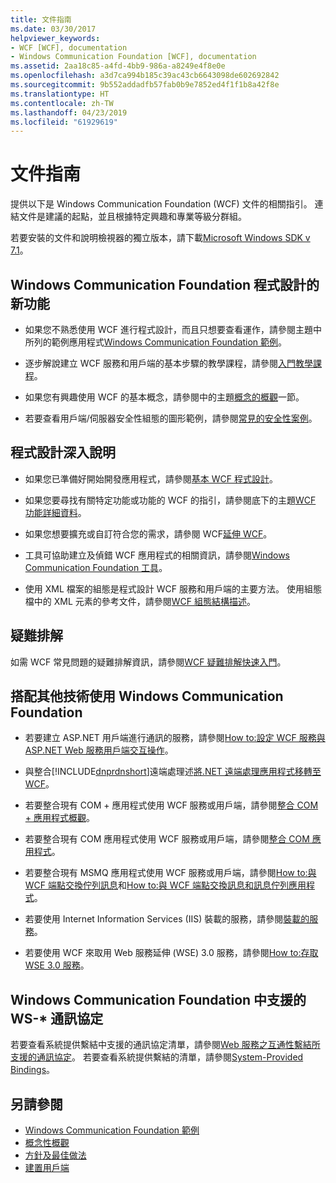 ```yaml
---
title: 文件指南
ms.date: 03/30/2017
helpviewer_keywords:
- WCF [WCF], documentation
- Windows Communication Foundation [WCF], documentation
ms.assetid: 2aa18c85-a4fd-4bb9-986a-a8249e4f8e0e
ms.openlocfilehash: a3d7ca994b185c39ac43cb6643098de602692842
ms.sourcegitcommit: 9b552addadfb57fab0b9e7852ed4f1f1b8a42f8e
ms.translationtype: HT
ms.contentlocale: zh-TW
ms.lasthandoff: 04/23/2019
ms.locfileid: "61929619"
---
```

# <a name="guide-to-the-documentation"></a>文件指南
提供以下是 Windows Communication Foundation (WCF) 文件的相關指引。 連結文件是建議的起點，並且根據特定興趣和專業等級分群組。  
  
 若要安裝的文件和說明檢視器的獨立版本，請下載[Microsoft Windows SDK v 7.1](https://go.microsoft.com/fwlink/?LinkID=194146&clcid=0x409)。  
  
## <a name="new-to-windows-communication-foundation-programming"></a>Windows Communication Foundation 程式設計的新功能  
  
- 如果您不熟悉使用 WCF 進行程式設計，而且只想要查看運作，請參閱主題中所列的範例應用程式[Windows Communication Foundation 範例](../../../docs/framework/wcf/samples/index.md)。  
  
- 逐步解說建立 WCF 服務和用戶端的基本步驟的教學課程，請參閱[入門教學課程](../../../docs/framework/wcf/getting-started-tutorial.md)。  
  
- 如果您有興趣使用 WCF 的基本概念，請參閱中的主題[概念的概觀](../../../docs/framework/wcf/conceptual-overview.md)一節。  
  
- 若要查看用戶端/伺服器安全性組態的圖形範例，請參閱[常見的安全性案例](../../../docs/framework/wcf/feature-details/common-security-scenarios.md)。  
  
## <a name="programming-in-depth"></a>程式設計深入說明  
  
- 如果您已準備好開始開發應用程式，請參閱[基本 WCF 程式設計](../../../docs/framework/wcf/basic-wcf-programming.md)。  
  
- 如果您要尋找有關特定功能或功能的 WCF 的指引，請參閱底下的主題[WCF 功能詳細資料](../../../docs/framework/wcf/feature-details/index.md)。  
  
- 如果您想要擴充或自訂符合您的需求，請參閱 WCF[延伸 WCF](../../../docs/framework/wcf/extending/index.md)。  
  
- 工具可協助建立及偵錯 WCF 應用程式的相關資訊，請參閱[Windows Communication Foundation 工具](../../../docs/framework/wcf/tools.md)。  
  
- 使用 XML 檔案的組態是程式設計 WCF 服務和用戶端的主要方法。 使用組態檔中的 XML 元素的參考文件，請參閱[WCF 組態結構描述](../../../docs/framework/configure-apps/file-schema/wcf/index.md)。  
  
## <a name="troubleshooting"></a>疑難排解  
 如需 WCF 常見問題的疑難排解資訊，請參閱[WCF 疑難排解快速入門](../../../docs/framework/wcf/wcf-troubleshooting-quickstart.md)。  
  
## <a name="using-windows-communication-foundation-with-other-technologies"></a>搭配其他技術使用 Windows Communication Foundation  
  
- 若要建立 ASP.NET 用戶端進行通訊的服務，請參閱[How to:設定 WCF 服務與 ASP.NET Web 服務用戶端交互操作](../../../docs/framework/wcf/feature-details/config-wcf-service-with-aspnet-web-service.md)。  
  
- 與整合[!INCLUDE[dnprdnshort](../../../includes/dnprdnshort-md.md)]遠端處理述[將.NET 遠端處理應用程式移轉至 WCF](../../../docs/framework/wcf/feature-details/migrating-net-remoting-applications-to-wcf.md)。  
  
- 若要整合現有 COM + 應用程式使用 WCF 服務或用戶端，請參閱[整合 COM + 應用程式概觀](../../../docs/framework/wcf/feature-details/integrating-with-com-plus-applications-overview.md)。  
  
- 若要整合現有 COM 應用程式使用 WCF 服務或用戶端，請參閱[整合 COM 應用程式](../../../docs/framework/wcf/feature-details/integrating-with-com-applications.md)。  
  
- 若要整合現有 MSMQ 應用程式使用 WCF 服務或用戶端，請參閱[How to:與 WCF 端點交換佇列訊息](../../../docs/framework/wcf/feature-details/how-to-exchange-queued-messages-with-wcf-endpoints.md)和[How to:與 WCF 端點交換訊息和訊息佇列應用程式](../../../docs/framework/wcf/feature-details/how-to-exchange-messages-with-wcf-endpoints-and-message-queuing-applications.md)。  
  
- 若要使用 Internet Information Services (IIS) 裝載的服務，請參閱[裝載的服務](../../../docs/framework/wcf/hosting-services.md)。  
  
- 若要使用 WCF 來取用 Web 服務延伸 (WSE) 3.0 服務，請參閱[How to:存取 WSE 3.0 服務](../../../docs/framework/wcf/feature-details/how-to-access-a-wse-3-0-service-with-a-wcf-client.md)。  
  
## <a name="ws--protocols-supported-in-windows-communication-foundation"></a>Windows Communication Foundation 中支援的 WS-* 通訊協定  
 若要查看系統提供繫結中支援的通訊協定清單，請參閱[Web 服務之互通性繫結所支援的通訊協定](../../../docs/framework/wcf/feature-details/web-services-protocols-supported-by-system-provided-interoperability-bindings.md)。 若要查看系統提供繫結的清單，請參閱[System-Provided Bindings](../../../docs/framework/wcf/system-provided-bindings.md)。  
  
## <a name="see-also"></a>另請參閱

- [Windows Communication Foundation 範例](../../../docs/framework/wcf/samples/index.md)
- [概念性概觀](../../../docs/framework/wcf/conceptual-overview.md)
- [方針及最佳做法](../../../docs/framework/wcf/guidelines-and-best-practices.md)
- [建置用戶端](../../../docs/framework/wcf/building-clients.md)
